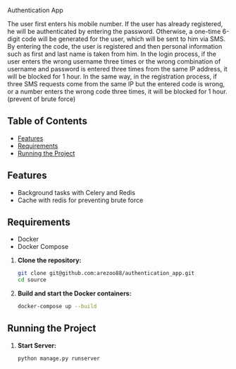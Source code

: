Authentication App 


The user first enters his mobile number.
If the user has already registered, he will be authenticated by entering the password.
Otherwise, a one-time 6-digit code will be generated for the user, which will be sent to him via SMS.
By entering the code, the user is registered and then personal information such as first and last name  is taken from him.
In the login process, if the user enters the wrong username three times or the wrong combination of username and password is entered three times from the same IP address, it will be blocked for 1 hour.
 In the same way, in the registration process, if three SMS requests come from the same IP but the entered code is wrong, or a number enters the wrong code three times, it will be blocked for 1 hour.(prevent of brute force)

## Table of Contents

- [Features](#features)
- [Requirements](#requirements)
- [Running the Project](#running-the-project)

## Features

- Background tasks with Celery and Redis
- Cache with redis for preventing brute force

## Requirements

- Docker
- Docker Compose


1. **Clone the repository:**

   ```sh
   git clone git@github.com:arezoo88/authentication_app.git
   cd source
   ```

2. **Build and start the Docker containers:**

   ```sh
   docker-compose up --build
   ```


## Running the Project

1. **Start Server:**

   ```sh
   python manage.py runserver
   ```